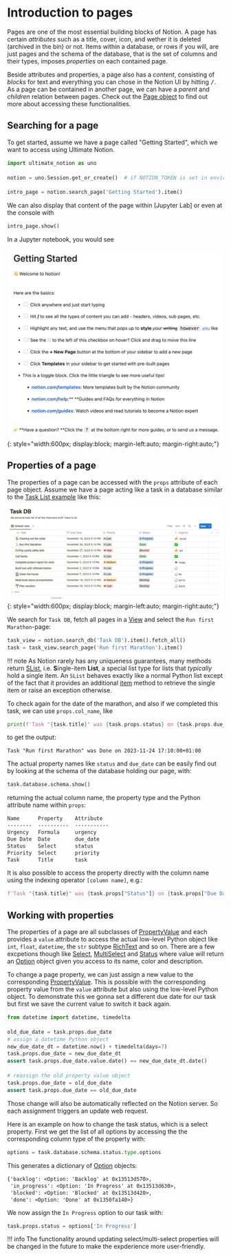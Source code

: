 # Introduction to pages

Pages are one of the most essential building blocks of Notion.
A page has certain *attributes* such as a title, cover, icon, and wether it is deleted
(archived in the bin) or not.
Items within a database, or rows if you will, are just pages and the schema of the database,
that is the set of columns and their types, imposes *properties* on each contained page.

Beside attributes and properties, a page also has a *content*, consisting of *blocks* for text
and everything you can chose in the Notion UI by hitting <kbd>/</kbd>. As a page can be contained
in another page, we can have a *parent* and *children* relation between pages.
Check out the [Page object] to find out more about accessing these functionalities.

## Searching for a page

To get started, assume we have a page called "Getting Started", which we want to access using Ultimate Notion.

```python
import ultimate_notion as uno

notion = uno.Session.get_or_create()  # if NOTION_TOKEN is set in environment

intro_page = notion.search_page('Getting Started').item()
```

We can also display that content of the page within [Jupyter Lab] or even at the console with

```python
intro_page.show()
```

In a Jupyter notebook, you would see

![Getting started page](../assets/images/notion-getting-started-page.png){: style="width:600px; display:block; margin-left:auto; margin-right:auto;"}

## Properties of a page

The properties of a page can be accessed with the `props` attribute of each page object.
Assume we have a page acting like a task in a database similar to the [Task List example] like this:

![Notion task database](../assets/images/notion-task-db.png){: style="width:600px; display:block; margin-left:auto; margin-right:auto;"}

We search for `Task DB`, fetch all pages in a [View] and select the `Run first Marathon`-page:

```python
task_view = notion.search_db('Task DB').item().fetch_all()
task = task_view.search_page('Run first Marathon').item()
```

!!! note
    As Notion rarely has any uniqueness guarantees, many methods return [SList], i.e. <b>S</b>ingle-item **List**,
    a special list type for lists that *typically* hold a single item. An `SList` behaves exactly like
    a normal Python list except of the fact that it provides an additional [item] method to retrieve the
    single item or raise an exception otherwise.

To check again for the date of the marathon, and also if we completed this task, we can use `props.col_name`, like

```python
print(f'Task "{task.title}" was {task.props.status} on {task.props.due_date}')
```

to get the output:

```console
Task "Run first Marathon" was Done on 2023-11-24 17:10:00+01:00
```

The actual property names like `status` and `due_date` can be easily find out by looking at the schema of the database
holding our page, with:

```python
task.database.schema.show()
```

returning the actual column name, the property type and the Python attribute name within `props`:

```console
Name      Property    Attribute
--------  ----------  -----------
Urgency   Formula     urgency
Due Date  Date        due_date
Status    Select      status
Priority  Select      priority
Task      Title       task
```

It is also possible to access the property directly with the column name using the indexing operator
`[column name]`, e.g.:

```python
f'Task "{task.title}" was {task.props["Status"]} on {task.props["Due Date"]}'
```

## Working with properties

The properties of a page are all subclasses of [PropertyValue] and each provides a `value` attribute to
access the actual low-level Python object like `int`, `float`, `datetime`, the `str` subtype [RichText]
and so on. There are a few excpetions though like [Select], [MultiSelect] and [Status] where value will
return an [Option] object given you access to its name, color and description.

To change a page property, we can just assign a new value to the corresponding [PropertyValue]. This
is possible with the corresponding property value from the `value` attribute but also using the
low-level Python object. To demonstrate this we gonna set a different due date for our task but
first we save the current value to switch it back again.

```python
from datetime import datetime, timedelta

old_due_date = task.props.due_date
# assign a datetime Python object
new_due_date_dt = datetime.now() + timedelta(days=7)
task.props.due_date = new_due_date_dt
assert task.props.due_date.value.date() == new_due_date_dt.date()

# reassign the old property value object
task.props.due_date = old_due_date
assert task.props.due_date == old_due_date
```

Those change will also be automatically reflected on the Notion server. So each assignment
triggers an update web request.

Here is an example on how to change the task status, which is a select property. First we
get the list of all options by accessing the the corresponding column type of the property with:

```python
options = task.database.schema.status.type.options
```

This generates a dictionary of [Option] objects:

```console
{'backlog': <Option: 'Backlog' at 0x13513d570>,
 'in_progress': <Option: 'In Progress' at 0x13513d630>,
 'blocked': <Option: 'Blocked' at 0x13513d420>,
 'done': <Option: 'Done' at 0x1350fa140>}
```

We now assign the `In Progress` option to our task with:

```python
task.props.status = options['In Progress']
```

!!! info
    The functionality around updating select/multi-select properties will be changed in
    the future to make the expderience more user-friendly.

[Page object]: ../../reference/ultimate_notion/page/#ultimate_notion.page.Page
[Task List example]: ../../examples/simple_taskdb/
[View]: ../../reference/ultimate_notion/view/#ultimate_notion.view.View
[SList]: ../../reference/ultimate_notion/utils/#ultimate_notion.utils.SList
[item]: ../../reference/ultimate_notion/utils/#ultimate_notion.utils.SList.item
[PropertyValue]: ../../reference/ultimate_notion/props/#ultimate_notion.props.PropertyValue
[RichText]: ../../reference/ultimate_notion/objects/#ultimate_notion.objects.RichText
[Option]: ../../reference/ultimate_notion/objects/#ultimate_notion.objects.Option
[Select]: ../../reference/ultimate_notion/props/#ultimate_notion.props.Select
[MultiSelect]: ../../reference/ultimate_notion/props/#ultimate_notion.props.MultiSelect
[Status]: ../../reference/ultimate_notion/props/#ultimate_notion.props.Status
